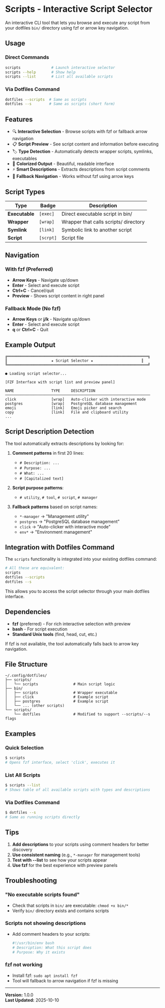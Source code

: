 # Scripts - Interactive Script Selector

An interactive CLI tool that lets you browse and execute any script from your dotfiles `bin/` directory using fzf or arrow key navigation.

## Usage

### Direct Commands
```bash
scripts              # Launch interactive selector
scripts --help       # Show help
scripts --list       # List all available scripts
```

### Via Dotfiles Command
```bash
dotfiles --scripts  # Same as scripts
dotfiles --s        # Same as scripts (short form)
```

## Features

- 🔍 **Interactive Selection** - Browse scripts with fzf or fallback arrow navigation
- 📋 **Script Preview** - See script content and information before executing
- 🏷️ **Type Detection** - Automatically detects wrapper scripts, symlinks, executables
- 🎨 **Colorized Output** - Beautiful, readable interface
- ⚡ **Smart Descriptions** - Extracts descriptions from script comments
- 🔄 **Fallback Navigation** - Works without fzf using arrow keys

## Script Types

| Type | Badge | Description |
|------|-------|-------------|
| **Executable** | `[exec]` | Direct executable script in bin/ |
| **Wrapper** | `[wrap]` | Wrapper that calls scripts/ directory |
| **Symlink** | `[link]` | Symbolic link to another script |
| **Script** | `[scrpt]` | Script file |

## Navigation

### With fzf (Preferred)
- **Arrow Keys** - Navigate up/down
- **Enter** - Select and execute script
- **Ctrl+C** - Cancel/quit
- **Preview** - Shows script content in right panel

### Fallback Mode (No fzf)
- **Arrow Keys** or **j/k** - Navigate up/down  
- **Enter** - Select and execute script
- **q** or **Ctrl+C** - Quit

## Example Output

```
╔════════════════════════════════════════════════════════════════╗
║                    ★ Script Selector ★                      ║
╚════════════════════════════════════════════════════════════════╝

● Loading script selector...

[FZF Interface with script list and preview panel]

NAME                 TYPE     DESCRIPTION
──────────────────────────────────────────────────────────────────
click                [wrap]   Auto-clicker with interactive mode
postgres             [wrap]   PostgreSQL database management  
emoji                [link]   Emoji picker and search
copy                 [link]   File and clipboard utility
...
```

## Script Description Detection

The tool automatically extracts descriptions by looking for:

1. **Comment patterns** in first 20 lines:
   - `# Description: ...`
   - `# Purpose: ...`
   - `# What: ...`
   - `# [Capitalized text]`

2. **Script purpose patterns**:
   - `# utility`, `# tool`, `# script`, `# manager`

3. **Fallback patterns** based on script names:
   - `*-manager` → "Management utility"  
   - `postgres` → "PostgreSQL database management"
   - `click` → "Auto-clicker with interactive mode"
   - `env*` → "Environment management"

## Integration with Dotfiles Command

The `scripts` functionality is integrated into your existing dotfiles command:

```bash
# All these are equivalent:
scripts
dotfiles --scripts
dotfiles --s
```

This allows you to access the script selector through your main dotfiles interface.

## Dependencies

- **fzf** (preferred) - For rich interactive selection with preview
- **bash** - For script execution
- **Standard Unix tools** (find, head, cut, etc.)

If fzf is not available, the tool automatically falls back to arrow key navigation.

## File Structure

```
~/.config/dotfiles/
├── scripts/
│   └── scripts                # Main script logic
├── bin/
│   ├── scripts                # Wrapper executable
│   ├── click                  # Example script
│   ├── postgres               # Example script
│   └── ... (other scripts)
└── scripts/
    └── dotfiles               # Modified to support --scripts/--s flags
```

## Examples

### Quick Selection
```bash
$ scripts
# Opens fzf interface, select 'click', executes it
```

### List All Scripts
```bash
$ scripts --list
# Shows table of all available scripts with types and descriptions
```

### Via Dotfiles Command
```bash
$ dotfiles --s
# Same as running scripts directly
```

## Tips

1. **Add descriptions** to your scripts using comment headers for better discovery
2. **Use consistent naming** (e.g., `*-manager` for management tools)
3. **Test with --list** to see how your scripts appear
4. **Use fzf** for the best experience with preview panels

## Troubleshooting

### "No executable scripts found"
- Check that scripts in `bin/` are executable: `chmod +x bin/*`
- Verify `bin/` directory exists and contains scripts

### Scripts not showing descriptions
- Add comment headers to your scripts:
  ```bash
  #!/usr/bin/env bash
  # Description: What this script does
  # Purpose: Why it exists
  ```

### fzf not working
- Install fzf: `sudo apt install fzf`
- Tool will fallback to arrow navigation if fzf is missing

---

**Version:** 1.0.0  
**Last Updated:** 2025-10-10